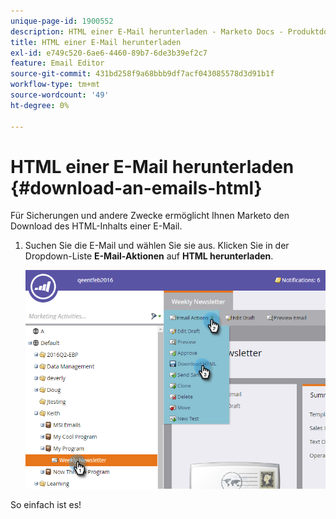 ```yaml
---
unique-page-id: 1900552
description: HTML einer E-Mail herunterladen - Marketo Docs - Produktdokumentation
title: HTML einer E-Mail herunterladen
exl-id: e749c520-6ae6-4460-89b7-6de3b39ef2c7
feature: Email Editor
source-git-commit: 431bd258f9a68bbb9df7acf043085578d3d91b1f
workflow-type: tm+mt
source-wordcount: '49'
ht-degree: 0%

---
```


# HTML einer E-Mail herunterladen {#download-an-emails-html}

Für Sicherungen und andere Zwecke ermöglicht Ihnen Marketo den Download des HTML-Inhalts einer E-Mail.

1. Suchen Sie die E-Mail und wählen Sie sie aus. Klicken Sie in der Dropdown-Liste **E-Mail-Aktionen** auf **HTML herunterladen**.

   ![](assets/one-4.png)

So einfach ist es!
